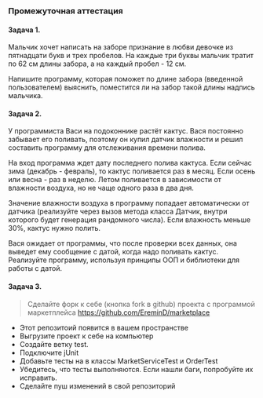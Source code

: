 ### Промежуточная аттестация

#### Задача 1.
Мальчик хочет написать на заборе признание в любви девочке из пятнадцати
букв и трех пробелов. На каждые три буквы мальчик тратит по 62 см длины
забора, а на каждый пробел - 12 см.

Напишите программу, которая поможет по длине забора (введенной
пользователем) выяснить, поместится ли на забор такой длины надпись
мальчика.

#### Задача 2.
У программиста Васи на подоконнике растёт кактус. Вася постоянно забывает
его поливать, поэтому он купил датчик влажности и решил составить программу
для отслеживания времени полива.

На вход программа ждет дату последнего полива кактуса. Если сейчас зима
(декабрь - февраль), то кактус поливается раз в месяц. Если осень или весна -
раз в неделю. Летом поливается в зависимости от влажности воздуха, но не
чаще одного раза в два дня.

Значение влажности воздуха в программу попадает автоматически от датчика
(реализуйте через вызов метода класса Датчик, внутри которого будет
генерация рандомного числа). Если влажность меньше 30%, кактус нужно
полить.

Вася ожидает от программы, что после проверки всех данных, она выведет ему
сообщение с датой, когда надо поливать кактус.
Реализуйте программу, используя принципы ООП и библиотеки для работы с
датой.

#### Задача 3.
> Сделайте форк к себе (кнопка fork в github) проекта с программой маркетплейса
https://github.com/EreminD/marketplace
- Этот репозитоий появится в вашем пространстве
- Выгрузите проект к себе на компьютер
- Создайте ветку test.
- Подключите jUnit
- Добавьте тесты на в классы MarketServiceTest и OrderTest
- Убедитесь, что тесты выполняются. Если нашли баги, попробуйте их
исправить.
- Сделайте пуш изменений в свой репозиторий